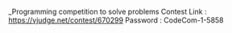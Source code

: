 _Programming competition to solve problems
Contest Link : https://vjudge.net/contest/670299
Password : CodeCom-1-5858
